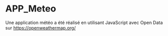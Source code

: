 # APP_Meteo
Une application météo a été réalisé en utilisant JavaScript avec Open Data sur https://openweathermap.org/

